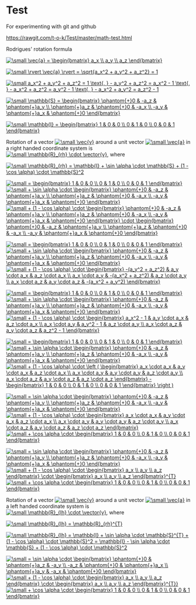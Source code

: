 # Test
For experimenting with git and github

https://rawgit.com/t-o-k/Test/master/math-test.html

Rodrigues' rotation formula

<a href="https://www.codecogs.com/eqnedit.php?latex=\dpi{100}&space;\small&space;\vec{a}&space;=&space;\begin{bmatrix}&space;a_x&space;\\&space;a_y&space;\\&space;a_z&space;\end{bmatrix}" target="_blank"><img src="https://latex.codecogs.com/png.latex?\dpi{100}&space;\small&space;\vec{a}&space;=&space;\begin{bmatrix}&space;a_x&space;\\&space;a_y&space;\\&space;a_z&space;\end{bmatrix}" title="\small \vec{a} = \begin{bmatrix} a_x \\ a_y \\ a_z \end{bmatrix}" /></a>

<a href="https://www.codecogs.com/eqnedit.php?latex=\dpi{100}&space;\small&space;\rvert&space;\vec{a}&space;\rvert&space;=&space;\sqrt{a_x^2&space;&plus;&space;a_y^2&space;&plus;&space;a_z^2}&space;=&space;1" target="_blank"><img src="https://latex.codecogs.com/png.latex?\dpi{100}&space;\small&space;\rvert&space;\vec{a}&space;\rvert&space;=&space;\sqrt{a_x^2&space;&plus;&space;a_y^2&space;&plus;&space;a_z^2}&space;=&space;1" title="\small \rvert \vec{a} \rvert = \sqrt{a_x^2 + a_y^2 + a_z^2} = 1" /></a>

<a href="https://www.codecogs.com/eqnedit.php?latex=\small&space;a_x^2&space;&plus;&space;a_y^2&space;&plus;&space;a_z^2&space;=&space;1&space;\text{,&space;}&space;-&space;a_y^2&space;&plus;&space;a_z^2&space;=&space;a_x^2&space;-&space;1&space;\text{,&space;}&space;-&space;a_x^2&space;&plus;&space;a_z^2&space;=&space;a_y^2&space;-&space;1&space;\text{,&space;}&space;-&space;a_x^2&space;&plus;&space;a_y^2&space;=&space;a_z^2&space;-&space;1" target="_blank"><img src="https://latex.codecogs.com/gif.latex?\small&space;a_x^2&space;&plus;&space;a_y^2&space;&plus;&space;a_z^2&space;=&space;1&space;\text{,&space;}&space;-&space;a_y^2&space;&plus;&space;a_z^2&space;=&space;a_x^2&space;-&space;1&space;\text{,&space;}&space;-&space;a_x^2&space;&plus;&space;a_z^2&space;=&space;a_y^2&space;-&space;1&space;\text{,&space;}&space;-&space;a_x^2&space;&plus;&space;a_y^2&space;=&space;a_z^2&space;-&space;1" title="\small a_x^2 + a_y^2 + a_z^2 = 1 \text{, } - a_y^2 + a_z^2 = a_x^2 - 1 \text{, } - a_x^2 + a_z^2 = a_y^2 - 1 \text{, } - a_x^2 + a_y^2 = a_z^2 - 1" /></a>

<a href="https://www.codecogs.com/eqnedit.php?latex=\dpi{100}&space;\small&space;\mathbb{S}&space;=&space;\begin{bmatrix}&space;\phantom{&plus;}0&space;&&space;-a_z&space;&&space;\phantom{&plus;}a_y&space;\\&space;\phantom{&plus;}a_z&space;&&space;\phantom{&plus;}0&space;&&space;-a_x&space;\\&space;-a_y&space;&&space;\phantom{&plus;}a_x&space;&&space;\phantom{&plus;}0&space;\end{bmatrix}" target="_blank"><img src="https://latex.codecogs.com/png.latex?\dpi{100}&space;\small&space;\mathbb{S}&space;=&space;\begin{bmatrix}&space;\phantom{&plus;}0&space;&&space;-a_z&space;&&space;\phantom{&plus;}a_y&space;\\&space;\phantom{&plus;}a_z&space;&&space;\phantom{&plus;}0&space;&&space;-a_x&space;\\&space;-a_y&space;&&space;\phantom{&plus;}a_x&space;&&space;\phantom{&plus;}0&space;\end{bmatrix}" title="\small \mathbb{S} = \begin{bmatrix} \phantom{+}0 & -a_z & \phantom{+}a_y \\ \phantom{+}a_z & \phantom{+}0 & -a_x \\ -a_y & \phantom{+}a_x & \phantom{+}0 \end{bmatrix}" /></a>

<a href="https://www.codecogs.com/eqnedit.php?latex=\dpi{100}&space;\small&space;\mathbb{I}&space;=&space;\begin{bmatrix}&space;1&space;&&space;0&space;&&space;0&space;\\&space;0&space;&&space;1&space;&&space;0&space;\\&space;0&space;&&space;0&space;&&space;1&space;\end{bmatrix}" target="_blank"><img src="https://latex.codecogs.com/png.latex?\dpi{100}&space;\small&space;\mathbb{I}&space;=&space;\begin{bmatrix}&space;1&space;&&space;0&space;&&space;0&space;\\&space;0&space;&&space;1&space;&&space;0&space;\\&space;0&space;&&space;0&space;&&space;1&space;\end{bmatrix}" title="\small \mathbb{I} = \begin{bmatrix} 1 & 0 & 0 \\ 0 & 1 & 0 \\ 0 & 0 & 1 \end{bmatrix}" /></a>

Rotation of a vector <a href="https://www.codecogs.com/eqnedit.php?latex=\dpi{100}&space;\small&space;\vec{v}" target="_blank"><img src="https://latex.codecogs.com/png.latex?\dpi{100}&space;\small&space;\vec{v}" title="\small \vec{v}" /></a> around a unit vector <a href="https://www.codecogs.com/eqnedit.php?latex=\dpi{100}&space;\small&space;\vec{a}" target="_blank"><img src="https://latex.codecogs.com/png.latex?\dpi{100}&space;\small&space;\vec{a}" title="\small \vec{a}" /></a> in a right handed coordinate system is <a href="https://www.codecogs.com/eqnedit.php?latex=\small&space;\mathbb{R}_{rh}&space;\cdot&space;\vector{v}" target="_blank"><img src="https://latex.codecogs.com/gif.latex?\small&space;\mathbb{R}_{rh}&space;\cdot&space;\vector{v}" title="\small \mathbb{R}_{rh} \cdot \vector{v}" /></a>, where 

<a href="https://www.codecogs.com/eqnedit.php?latex=\small&space;\mathbb{R}_{rh}&space;=&space;\mathbb{I}&space;&plus;&space;\sin&space;\alpha&space;\cdot&space;\mathbb{S}&space;&plus;&space;(1&space;-&space;\cos&space;\alpha)&space;\cdot&space;\mathbb{S}^2" target="_blank"><img src="https://latex.codecogs.com/gif.latex?\small&space;\mathbb{R}_{rh}&space;=&space;\mathbb{I}&space;&plus;&space;\sin&space;\alpha&space;\cdot&space;\mathbb{S}&space;&plus;&space;(1&space;-&space;\cos&space;\alpha)&space;\cdot&space;\mathbb{S}^2" title="\small \mathbb{R}_{rh} = \mathbb{I} + \sin \alpha \cdot \mathbb{S} + (1 - \cos \alpha) \cdot \mathbb{S}^2" /></a>

<a href="https://www.codecogs.com/eqnedit.php?latex=\dpi{100}&space;\small&space;=&space;\begin{bmatrix}&space;1&space;&&space;0&space;&&space;0&space;\\&space;0&space;&&space;1&space;&&space;0&space;\\&space;0&space;&&space;0&space;&&space;1&space;\end{bmatrix}" target="_blank"><img src="https://latex.codecogs.com/gif.latex?\dpi{100}&space;\small&space;=&space;\begin{bmatrix}&space;1&space;&&space;0&space;&&space;0&space;\\&space;0&space;&&space;1&space;&&space;0&space;\\&space;0&space;&&space;0&space;&&space;1&space;\end{bmatrix}" title="\small = \begin{bmatrix} 1 & 0 & 0 \\ 0 & 1 & 0 \\ 0 & 0 & 1 \end{bmatrix}" /></a> <a href="https://www.codecogs.com/eqnedit.php?latex=\dpi{100}&space;\small&space;&plus;&space;\sin&space;\alpha&space;\cdot&space;\begin{bmatrix}&space;\phantom{&plus;}0&space;&&space;-a_z&space;&&space;\phantom{&plus;}a_y&space;\\&space;\phantom{&plus;}a_z&space;&&space;\phantom{&plus;}0&space;&&space;-a_x&space;\\&space;-a_y&space;&&space;\phantom{&plus;}a_x&space;&&space;\phantom{&plus;}0&space;\end{bmatrix}" target="_blank"><img src="https://latex.codecogs.com/png.latex?\dpi{100}&space;\small&space;&plus;&space;\sin&space;\alpha&space;\cdot&space;\begin{bmatrix}&space;\phantom{&plus;}0&space;&&space;-a_z&space;&&space;\phantom{&plus;}a_y&space;\\&space;\phantom{&plus;}a_z&space;&&space;\phantom{&plus;}0&space;&&space;-a_x&space;\\&space;-a_y&space;&&space;\phantom{&plus;}a_x&space;&&space;\phantom{&plus;}0&space;\end{bmatrix}" title="\small + \sin \alpha \cdot \begin{bmatrix} \phantom{+}0 & -a_z & \phantom{+}a_y \\ \phantom{+}a_z & \phantom{+}0 & -a_x \\ -a_y & \phantom{+}a_x & \phantom{+}0 \end{bmatrix}" /></a> <a href="https://www.codecogs.com/eqnedit.php?latex=\dpi{100}&space;\small&space;&plus;&space;(1&space;-&space;\cos&space;\alpha)&space;\cdot&space;\begin{bmatrix}&space;\phantom{&plus;}0&space;&&space;-a_z&space;&&space;\phantom{&plus;}a_y&space;\\&space;\phantom{&plus;}a_z&space;&&space;\phantom{&plus;}0&space;&&space;-a_x&space;\\&space;-a_y&space;&&space;\phantom{&plus;}a_x&space;&&space;\phantom{&plus;}0&space;\end{bmatrix}&space;\cdot&space;\begin{bmatrix}&space;\phantom{&plus;}0&space;&&space;-a_z&space;&&space;\phantom{&plus;}a_y&space;\\&space;\phantom{&plus;}a_z&space;&&space;\phantom{&plus;}0&space;&&space;-a_x&space;\\&space;-a_y&space;&&space;\phantom{&plus;}a_x&space;&&space;\phantom{&plus;}0&space;\end{bmatrix}" target="_blank"><img src="https://latex.codecogs.com/png.latex?\dpi{100}&space;\small&space;&plus;&space;(1&space;-&space;\cos&space;\alpha)&space;\cdot&space;\begin{bmatrix}&space;\phantom{&plus;}0&space;&&space;-a_z&space;&&space;\phantom{&plus;}a_y&space;\\&space;\phantom{&plus;}a_z&space;&&space;\phantom{&plus;}0&space;&&space;-a_x&space;\\&space;-a_y&space;&&space;\phantom{&plus;}a_x&space;&&space;\phantom{&plus;}0&space;\end{bmatrix}&space;\cdot&space;\begin{bmatrix}&space;\phantom{&plus;}0&space;&&space;-a_z&space;&&space;\phantom{&plus;}a_y&space;\\&space;\phantom{&plus;}a_z&space;&&space;\phantom{&plus;}0&space;&&space;-a_x&space;\\&space;-a_y&space;&&space;\phantom{&plus;}a_x&space;&&space;\phantom{&plus;}0&space;\end{bmatrix}" title="\small + (1 - \cos \alpha) \cdot \begin{bmatrix} \phantom{+}0 & -a_z & \phantom{+}a_y \\ \phantom{+}a_z & \phantom{+}0 & -a_x \\ -a_y & \phantom{+}a_x & \phantom{+}0 \end{bmatrix} \cdot \begin{bmatrix} \phantom{+}0 & -a_z & \phantom{+}a_y \\ \phantom{+}a_z & \phantom{+}0 & -a_x \\ -a_y & \phantom{+}a_x & \phantom{+}0 \end{bmatrix}" /></a>

<a href="https://www.codecogs.com/eqnedit.php?latex=\dpi{100}&space;\small&space;=&space;\begin{bmatrix}&space;1&space;&&space;0&space;&&space;0&space;\\&space;0&space;&&space;1&space;&&space;0&space;\\&space;0&space;&&space;0&space;&&space;1&space;\end{bmatrix}" target="_blank"><img src="https://latex.codecogs.com/gif.latex?\dpi{100}&space;\small&space;=&space;\begin{bmatrix}&space;1&space;&&space;0&space;&&space;0&space;\\&space;0&space;&&space;1&space;&&space;0&space;\\&space;0&space;&&space;0&space;&&space;1&space;\end{bmatrix}" title="\small = \begin{bmatrix} 1 & 0 & 0 \\ 0 & 1 & 0 \\ 0 & 0 & 1 \end{bmatrix}" /></a> <a href="https://www.codecogs.com/eqnedit.php?latex=\dpi{100}&space;\small&space;&plus;&space;\sin&space;\alpha&space;\cdot&space;\begin{bmatrix}&space;\phantom{&plus;}0&space;&&space;-a_z&space;&&space;\phantom{&plus;}a_y&space;\\&space;\phantom{&plus;}a_z&space;&&space;\phantom{&plus;}0&space;&&space;-a_x&space;\\&space;-a_y&space;&&space;\phantom{&plus;}a_x&space;&&space;\phantom{&plus;}0&space;\end{bmatrix}" target="_blank"><img src="https://latex.codecogs.com/png.latex?\dpi{100}&space;\small&space;&plus;&space;\sin&space;\alpha&space;\cdot&space;\begin{bmatrix}&space;\phantom{&plus;}0&space;&&space;-a_z&space;&&space;\phantom{&plus;}a_y&space;\\&space;\phantom{&plus;}a_z&space;&&space;\phantom{&plus;}0&space;&&space;-a_x&space;\\&space;-a_y&space;&&space;\phantom{&plus;}a_x&space;&&space;\phantom{&plus;}0&space;\end{bmatrix}" title="\small + \sin \alpha \cdot \begin{bmatrix} \phantom{+}0 & -a_z & \phantom{+}a_y \\ \phantom{+}a_z & \phantom{+}0 & -a_x \\ -a_y & \phantom{+}a_x & \phantom{+}0 \end{bmatrix}" /></a> <a href="https://www.codecogs.com/eqnedit.php?latex=\dpi{100}&space;\small&space;&plus;&space;(1&space;-&space;\cos&space;\alpha)&space;\cdot&space;\begin{bmatrix}&space;-(a_y^2&space;&plus;&space;a_z^2)&space;&&space;a_y&space;\cdot&space;a_x&space;&&space;a_z&space;\cdot&space;a_x&space;\\&space;a_x&space;\cdot&space;a_y&space;&&space;-(a_x^2&space;&plus;&space;a_z^2)&space;&&space;a_z&space;\cdot&space;a_y&space;\\&space;a_x&space;\cdot&space;a_z&space;&&space;a_y&space;\cdot&space;a_z&space;&&space;-(a_x^2&space;&plus;&space;a_y^2)&space;\end{bmatrix}" target="_blank"><img src="https://latex.codecogs.com/gif.latex?\dpi{100}&space;\small&space;&plus;&space;(1&space;-&space;\cos&space;\alpha)&space;\cdot&space;\begin{bmatrix}&space;-(a_y^2&space;&plus;&space;a_z^2)&space;&&space;a_y&space;\cdot&space;a_x&space;&&space;a_z&space;\cdot&space;a_x&space;\\&space;a_x&space;\cdot&space;a_y&space;&&space;-(a_x^2&space;&plus;&space;a_z^2)&space;&&space;a_z&space;\cdot&space;a_y&space;\\&space;a_x&space;\cdot&space;a_z&space;&&space;a_y&space;\cdot&space;a_z&space;&&space;-(a_x^2&space;&plus;&space;a_y^2)&space;\end{bmatrix}" title="\small + (1 - \cos \alpha) \cdot \begin{bmatrix} -(a_y^2 + a_z^2) & a_y \cdot a_x & a_z \cdot a_x \\ a_x \cdot a_y & -(a_x^2 + a_z^2) & a_z \cdot a_y \\ a_x \cdot a_z & a_y \cdot a_z & -(a_x^2 + a_y^2) \end{bmatrix}" /></a>

<a href="https://www.codecogs.com/eqnedit.php?latex=\dpi{100}&space;\small&space;=&space;\begin{bmatrix}&space;1&space;&&space;0&space;&&space;0&space;\\&space;0&space;&&space;1&space;&&space;0&space;\\&space;0&space;&&space;0&space;&&space;1&space;\end{bmatrix}" target="_blank"><img src="https://latex.codecogs.com/gif.latex?\dpi{100}&space;\small&space;=&space;\begin{bmatrix}&space;1&space;&&space;0&space;&&space;0&space;\\&space;0&space;&&space;1&space;&&space;0&space;\\&space;0&space;&&space;0&space;&&space;1&space;\end{bmatrix}" title="\small = \begin{bmatrix} 1 & 0 & 0 \\ 0 & 1 & 0 \\ 0 & 0 & 1 \end{bmatrix}" /></a> <a href="https://www.codecogs.com/eqnedit.php?latex=\dpi{100}&space;\small&space;&plus;&space;\sin&space;\alpha&space;\cdot&space;\begin{bmatrix}&space;\phantom{&plus;}0&space;&&space;-a_z&space;&&space;\phantom{&plus;}a_y&space;\\&space;\phantom{&plus;}a_z&space;&&space;\phantom{&plus;}0&space;&&space;-a_x&space;\\&space;-a_y&space;&&space;\phantom{&plus;}a_x&space;&&space;\phantom{&plus;}0&space;\end{bmatrix}" target="_blank"><img src="https://latex.codecogs.com/png.latex?\dpi{100}&space;\small&space;&plus;&space;\sin&space;\alpha&space;\cdot&space;\begin{bmatrix}&space;\phantom{&plus;}0&space;&&space;-a_z&space;&&space;\phantom{&plus;}a_y&space;\\&space;\phantom{&plus;}a_z&space;&&space;\phantom{&plus;}0&space;&&space;-a_x&space;\\&space;-a_y&space;&&space;\phantom{&plus;}a_x&space;&&space;\phantom{&plus;}0&space;\end{bmatrix}" title="\small + \sin \alpha \cdot \begin{bmatrix} \phantom{+}0 & -a_z & \phantom{+}a_y \\ \phantom{+}a_z & \phantom{+}0 & -a_x \\ -a_y & \phantom{+}a_x & \phantom{+}0 \end{bmatrix}" /></a> <a href="https://www.codecogs.com/eqnedit.php?latex=\dpi{100}&space;\small&space;&plus;&space;(1&space;-&space;\cos&space;\alpha)&space;\cdot&space;\begin{bmatrix}&space;a_x^2&space;-&space;1&space;&&space;a_y&space;\cdot&space;a_x&space;&&space;a_z&space;\cdot&space;a_x&space;\\&space;a_x&space;\cdot&space;a_y&space;&&space;a_y^2&space;-&space;1&space;&&space;a_z&space;\cdot&space;a_y&space;\\&space;a_x&space;\cdot&space;a_z&space;&&space;a_y&space;\cdot&space;a_z&space;&&space;a_z^2&space;-&space;1&space;\end{bmatrix}" target="_blank"><img src="https://latex.codecogs.com/gif.latex?\dpi{100}&space;\small&space;&plus;&space;(1&space;-&space;\cos&space;\alpha)&space;\cdot&space;\begin{bmatrix}&space;a_x^2&space;-&space;1&space;&&space;a_y&space;\cdot&space;a_x&space;&&space;a_z&space;\cdot&space;a_x&space;\\&space;a_x&space;\cdot&space;a_y&space;&&space;a_y^2&space;-&space;1&space;&&space;a_z&space;\cdot&space;a_y&space;\\&space;a_x&space;\cdot&space;a_z&space;&&space;a_y&space;\cdot&space;a_z&space;&&space;a_z^2&space;-&space;1&space;\end{bmatrix}" title="\small + (1 - \cos \alpha) \cdot \begin{bmatrix} a_x^2 - 1 & a_y \cdot a_x & a_z \cdot a_x \\ a_x \cdot a_y & a_y^2 - 1 & a_z \cdot a_y \\ a_x \cdot a_z & a_y \cdot a_z & a_z^2 - 1 \end{bmatrix}" /></a>

<a href="https://www.codecogs.com/eqnedit.php?latex=\dpi{100}&space;\small&space;=&space;\begin{bmatrix}&space;1&space;&&space;0&space;&&space;0&space;\\&space;0&space;&&space;1&space;&&space;0&space;\\&space;0&space;&&space;0&space;&&space;1&space;\end{bmatrix}" target="_blank"><img src="https://latex.codecogs.com/gif.latex?\dpi{100}&space;\small&space;=&space;\begin{bmatrix}&space;1&space;&&space;0&space;&&space;0&space;\\&space;0&space;&&space;1&space;&&space;0&space;\\&space;0&space;&&space;0&space;&&space;1&space;\end{bmatrix}" title="\small = \begin{bmatrix} 1 & 0 & 0 \\ 0 & 1 & 0 \\ 0 & 0 & 1 \end{bmatrix}" /></a> <a href="https://www.codecogs.com/eqnedit.php?latex=\dpi{100}&space;\small&space;&plus;&space;\sin&space;\alpha&space;\cdot&space;\begin{bmatrix}&space;\phantom{&plus;}0&space;&&space;-a_z&space;&&space;\phantom{&plus;}a_y&space;\\&space;\phantom{&plus;}a_z&space;&&space;\phantom{&plus;}0&space;&&space;-a_x&space;\\&space;-a_y&space;&&space;\phantom{&plus;}a_x&space;&&space;\phantom{&plus;}0&space;\end{bmatrix}" target="_blank"><img src="https://latex.codecogs.com/png.latex?\dpi{100}&space;\small&space;&plus;&space;\sin&space;\alpha&space;\cdot&space;\begin{bmatrix}&space;\phantom{&plus;}0&space;&&space;-a_z&space;&&space;\phantom{&plus;}a_y&space;\\&space;\phantom{&plus;}a_z&space;&&space;\phantom{&plus;}0&space;&&space;-a_x&space;\\&space;-a_y&space;&&space;\phantom{&plus;}a_x&space;&&space;\phantom{&plus;}0&space;\end{bmatrix}" title="\small + \sin \alpha \cdot \begin{bmatrix} \phantom{+}0 & -a_z & \phantom{+}a_y \\ \phantom{+}a_z & \phantom{+}0 & -a_x \\ -a_y & \phantom{+}a_x & \phantom{+}0 \end{bmatrix}" /></a> <a href="https://www.codecogs.com/eqnedit.php?latex=\dpi{100}&space;\small&space;&plus;&space;(1&space;-&space;\cos&space;\alpha)&space;\cdot&space;\left&space;(&space;\begin{bmatrix}&space;a_x&space;\cdot&space;a_x&space;&&space;a_y&space;\cdot&space;a_x&space;&&space;a_z&space;\cdot&space;a_x&space;\\&space;a_x&space;\cdot&space;a_y&space;&&space;a_y&space;\cdot&space;a_y&space;&&space;a_z&space;\cdot&space;a_y&space;\\&space;a_x&space;\cdot&space;a_z&space;&&space;a_y&space;\cdot&space;a_z&space;&&space;a_z&space;\cdot&space;a_z&space;\end{bmatrix}&space;-&space;\begin{bmatrix}&space;1&space;&&space;0&space;&&space;0&space;\\&space;0&space;&&space;1&space;&&space;0&space;\\&space;0&space;&&space;0&space;&&space;1&space;\end{bmatrix}&space;\right&space;)" target="_blank"><img src="https://latex.codecogs.com/gif.latex?\dpi{100}&space;\small&space;&plus;&space;(1&space;-&space;\cos&space;\alpha)&space;\cdot&space;\left&space;(&space;\begin{bmatrix}&space;a_x&space;\cdot&space;a_x&space;&&space;a_y&space;\cdot&space;a_x&space;&&space;a_z&space;\cdot&space;a_x&space;\\&space;a_x&space;\cdot&space;a_y&space;&&space;a_y&space;\cdot&space;a_y&space;&&space;a_z&space;\cdot&space;a_y&space;\\&space;a_x&space;\cdot&space;a_z&space;&&space;a_y&space;\cdot&space;a_z&space;&&space;a_z&space;\cdot&space;a_z&space;\end{bmatrix}&space;-&space;\begin{bmatrix}&space;1&space;&&space;0&space;&&space;0&space;\\&space;0&space;&&space;1&space;&&space;0&space;\\&space;0&space;&&space;0&space;&&space;1&space;\end{bmatrix}&space;\right&space;)" title="\small + (1 - \cos \alpha) \cdot \left ( \begin{bmatrix} a_x \cdot a_x & a_y \cdot a_x & a_z \cdot a_x \\ a_x \cdot a_y & a_y \cdot a_y & a_z \cdot a_y \\ a_x \cdot a_z & a_y \cdot a_z & a_z \cdot a_z \end{bmatrix} - \begin{bmatrix} 1 & 0 & 0 \\ 0 & 1 & 0 \\ 0 & 0 & 1 \end{bmatrix} \right )" /></a>

<a href="https://www.codecogs.com/eqnedit.php?latex=\dpi{100}&space;\small&space;=&space;\sin&space;\alpha&space;\cdot&space;\begin{bmatrix}&space;\phantom{&plus;}0&space;&&space;-a_z&space;&&space;\phantom{&plus;}a_y&space;\\&space;\phantom{&plus;}a_z&space;&&space;\phantom{&plus;}0&space;&&space;-a_x&space;\\&space;-a_y&space;&&space;\phantom{&plus;}a_x&space;&&space;\phantom{&plus;}0&space;\end{bmatrix}" target="_blank"><img src="https://latex.codecogs.com/gif.latex?\dpi{100}&space;\small&space;=&space;\sin&space;\alpha&space;\cdot&space;\begin{bmatrix}&space;\phantom{&plus;}0&space;&&space;-a_z&space;&&space;\phantom{&plus;}a_y&space;\\&space;\phantom{&plus;}a_z&space;&&space;\phantom{&plus;}0&space;&&space;-a_x&space;\\&space;-a_y&space;&&space;\phantom{&plus;}a_x&space;&&space;\phantom{&plus;}0&space;\end{bmatrix}" title="\small = \sin \alpha \cdot \begin{bmatrix} \phantom{+}0 & -a_z & \phantom{+}a_y \\ \phantom{+}a_z & \phantom{+}0 & -a_x \\ -a_y & \phantom{+}a_x & \phantom{+}0 \end{bmatrix}" /></a> <a href="https://www.codecogs.com/eqnedit.php?latex=\dpi{100}&space;\small&space;&plus;&space;(1&space;-&space;\cos&space;\alpha)&space;\cdot&space;\begin{bmatrix}&space;a_x&space;\cdot&space;a_x&space;&&space;a_y&space;\cdot&space;a_x&space;&&space;a_z&space;\cdot&space;a_x&space;\\&space;a_x&space;\cdot&space;a_y&space;&&space;a_y&space;\cdot&space;a_y&space;&&space;a_z&space;\cdot&space;a_y&space;\\&space;a_x&space;\cdot&space;a_z&space;&&space;a_y&space;\cdot&space;a_z&space;&&space;a_z&space;\cdot&space;a_z&space;\end{bmatrix}" target="_blank"><img src="https://latex.codecogs.com/gif.latex?\dpi{100}&space;\small&space;&plus;&space;(1&space;-&space;\cos&space;\alpha)&space;\cdot&space;\begin{bmatrix}&space;a_x&space;\cdot&space;a_x&space;&&space;a_y&space;\cdot&space;a_x&space;&&space;a_z&space;\cdot&space;a_x&space;\\&space;a_x&space;\cdot&space;a_y&space;&&space;a_y&space;\cdot&space;a_y&space;&&space;a_z&space;\cdot&space;a_y&space;\\&space;a_x&space;\cdot&space;a_z&space;&&space;a_y&space;\cdot&space;a_z&space;&&space;a_z&space;\cdot&space;a_z&space;\end{bmatrix}" title="\small + (1 - \cos \alpha) \cdot \begin{bmatrix} a_x \cdot a_x & a_y \cdot a_x & a_z \cdot a_x \\ a_x \cdot a_y & a_y \cdot a_y & a_z \cdot a_y \\ a_x \cdot a_z & a_y \cdot a_z & a_z \cdot a_z \end{bmatrix}" /></a> <a href="https://www.codecogs.com/eqnedit.php?latex=\dpi{100}&space;\small&space;&plus;&space;\cos&space;\alpha&space;\cdot&space;\begin{bmatrix}&space;1&space;&&space;0&space;&&space;0&space;\\&space;0&space;&&space;1&space;&&space;0&space;\\&space;0&space;&&space;0&space;&&space;1&space;\end{bmatrix}" target="_blank"><img src="https://latex.codecogs.com/gif.latex?\dpi{100}&space;\small&space;&plus;&space;\cos&space;\alpha&space;\cdot&space;\begin{bmatrix}&space;1&space;&&space;0&space;&&space;0&space;\\&space;0&space;&&space;1&space;&&space;0&space;\\&space;0&space;&&space;0&space;&&space;1&space;\end{bmatrix}" title="\small + \cos \alpha \cdot \begin{bmatrix} 1 & 0 & 0 \\ 0 & 1 & 0 \\ 0 & 0 & 1 \end{bmatrix}" /></a>

<a href="https://www.codecogs.com/eqnedit.php?latex=\dpi{100}&space;\small&space;=&space;\sin&space;\alpha&space;\cdot&space;\begin{bmatrix}&space;\phantom{&plus;}0&space;&&space;-a_z&space;&&space;\phantom{&plus;}a_y&space;\\&space;\phantom{&plus;}a_z&space;&&space;\phantom{&plus;}0&space;&&space;-a_x&space;\\&space;-a_y&space;&&space;\phantom{&plus;}a_x&space;&&space;\phantom{&plus;}0&space;\end{bmatrix}" target="_blank"><img src="https://latex.codecogs.com/gif.latex?\dpi{100}&space;\small&space;=&space;\sin&space;\alpha&space;\cdot&space;\begin{bmatrix}&space;\phantom{&plus;}0&space;&&space;-a_z&space;&&space;\phantom{&plus;}a_y&space;\\&space;\phantom{&plus;}a_z&space;&&space;\phantom{&plus;}0&space;&&space;-a_x&space;\\&space;-a_y&space;&&space;\phantom{&plus;}a_x&space;&&space;\phantom{&plus;}0&space;\end{bmatrix}" title="\small = \sin \alpha \cdot \begin{bmatrix} \phantom{+}0 & -a_z & \phantom{+}a_y \\ \phantom{+}a_z & \phantom{+}0 & -a_x \\ -a_y & \phantom{+}a_x & \phantom{+}0 \end{bmatrix}" /></a> <a href="https://www.codecogs.com/eqnedit.php?latex=\dpi{100}&space;\small&space;&plus;&space;(1&space;-&space;\cos&space;\alpha)&space;\cdot&space;\begin{bmatrix}&space;a_x&space;\\&space;a_y&space;\\&space;a_z&space;\end{bmatrix}&space;\cdot&space;\begin{bmatrix}&space;a_x&space;\\&space;a_y&space;\\&space;a_z&space;\end{bmatrix}^{T}" target="_blank"><img src="https://latex.codecogs.com/gif.latex?\dpi{100}&space;\small&space;&plus;&space;(1&space;-&space;\cos&space;\alpha)&space;\cdot&space;\begin{bmatrix}&space;a_x&space;\\&space;a_y&space;\\&space;a_z&space;\end{bmatrix}&space;\cdot&space;\begin{bmatrix}&space;a_x&space;\\&space;a_y&space;\\&space;a_z&space;\end{bmatrix}^{T}" title="\small + (1 - \cos \alpha) \cdot \begin{bmatrix} a_x \\ a_y \\ a_z \end{bmatrix} \cdot \begin{bmatrix} a_x \\ a_y \\ a_z \end{bmatrix}^{T}" /></a> <a href="https://www.codecogs.com/eqnedit.php?latex=\dpi{100}&space;\small&space;&plus;&space;\cos&space;\alpha&space;\cdot&space;\begin{bmatrix}&space;1&space;&&space;0&space;&&space;0&space;\\&space;0&space;&&space;1&space;&&space;0&space;\\&space;0&space;&&space;0&space;&&space;1&space;\end{bmatrix}" target="_blank"><img src="https://latex.codecogs.com/gif.latex?\dpi{100}&space;\small&space;&plus;&space;\cos&space;\alpha&space;\cdot&space;\begin{bmatrix}&space;1&space;&&space;0&space;&&space;0&space;\\&space;0&space;&&space;1&space;&&space;0&space;\\&space;0&space;&&space;0&space;&&space;1&space;\end{bmatrix}" title="\small + \cos \alpha \cdot \begin{bmatrix} 1 & 0 & 0 \\ 0 & 1 & 0 \\ 0 & 0 & 1 \end{bmatrix}" /></a>

Rotation of a vector <a href="https://www.codecogs.com/eqnedit.php?latex=\dpi{100}&space;\small&space;\vec{v}" target="_blank"><img src="https://latex.codecogs.com/png.latex?\dpi{100}&space;\small&space;\vec{v}" title="\small \vec{v}" /></a> around a unit vector <a href="https://www.codecogs.com/eqnedit.php?latex=\dpi{100}&space;\small&space;\vec{a}" target="_blank"><img src="https://latex.codecogs.com/png.latex?\dpi{100}&space;\small&space;\vec{a}" title="\small \vec{a}" /></a> in a left handed coordinate system is <a href="https://www.codecogs.com/eqnedit.php?latex=\small&space;\mathbb{R}_{lh}&space;\cdot&space;\vector{v}" target="_blank"><img src="https://latex.codecogs.com/gif.latex?\small&space;\mathbb{R}_{lh}&space;\cdot&space;\vector{v}" title="\small \mathbb{R}_{lh} \cdot \vector{v}" /></a>, where 


<a href="https://www.codecogs.com/eqnedit.php?latex=\small&space;\mathbb{R}_{lh}&space;=&space;\mathbb{R}_{rh}^{T}" target="_blank"><img src="https://latex.codecogs.com/gif.latex?\small&space;\mathbb{R}_{lh}&space;=&space;\mathbb{R}_{rh}^{T}" title="\small \mathbb{R}_{lh} = \mathbb{R}_{rh}^{T}" /></a>

<a href="https://www.codecogs.com/eqnedit.php?latex=\small&space;\mathbb{R}_{lh}&space;=&space;\mathbb{I}&space;&plus;&space;\sin&space;\alpha&space;\cdot&space;\mathbb{S}^{T}&space;&plus;&space;(1&space;-&space;\cos&space;\alpha)&space;\cdot&space;\mathbb{S}^2&space;=&space;\mathbb{I}&space;-&space;\sin&space;\alpha&space;\cdot&space;\mathbb{S}&space;&plus;&space;(1&space;-&space;\cos&space;\alpha)&space;\cdot&space;\mathbb{S}^2" target="_blank"><img src="https://latex.codecogs.com/gif.latex?\small&space;\mathbb{R}_{lh}&space;=&space;\mathbb{I}&space;&plus;&space;\sin&space;\alpha&space;\cdot&space;\mathbb{S}^{T}&space;&plus;&space;(1&space;-&space;\cos&space;\alpha)&space;\cdot&space;\mathbb{S}^2&space;=&space;\mathbb{I}&space;-&space;\sin&space;\alpha&space;\cdot&space;\mathbb{S}&space;&plus;&space;(1&space;-&space;\cos&space;\alpha)&space;\cdot&space;\mathbb{S}^2" title="\small \mathbb{R}_{lh} = \mathbb{I} + \sin \alpha \cdot \mathbb{S}^{T} + (1 - \cos \alpha) \cdot \mathbb{S}^2 = \mathbb{I} - \sin \alpha \cdot \mathbb{S} + (1 - \cos \alpha) \cdot \mathbb{S}^2" /></a>

<a href="https://www.codecogs.com/eqnedit.php?latex=\dpi{100}&space;\small&space;=&space;\sin&space;\alpha&space;\cdot&space;\begin{bmatrix}&space;\phantom{&plus;}0&space;&&space;\phantom{&plus;}a_z&space;&&space;-a_y&space;\\&space;-a_z&space;&&space;\phantom{&plus;}0&space;&&space;\phantom{&plus;}a_x&space;\\&space;\phantom{&plus;}a_y&space;&&space;-a_x&space;&&space;\phantom{&plus;}0&space;\end{bmatrix}" target="_blank"><img src="https://latex.codecogs.com/gif.latex?\dpi{100}&space;\small&space;=&space;\sin&space;\alpha&space;\cdot&space;\begin{bmatrix}&space;\phantom{&plus;}0&space;&&space;\phantom{&plus;}a_z&space;&&space;-a_y&space;\\&space;-a_z&space;&&space;\phantom{&plus;}0&space;&&space;\phantom{&plus;}a_x&space;\\&space;\phantom{&plus;}a_y&space;&&space;-a_x&space;&&space;\phantom{&plus;}0&space;\end{bmatrix}" title="\small = \sin \alpha \cdot \begin{bmatrix} \phantom{+}0 & \phantom{+}a_z & -a_y \\ -a_z & \phantom{+}0 & \phantom{+}a_x \\ \phantom{+}a_y & -a_x & \phantom{+}0 \end{bmatrix}" /></a> <a href="https://www.codecogs.com/eqnedit.php?latex=\dpi{100}&space;\small&space;&plus;&space;(1&space;-&space;\cos&space;\alpha)&space;\cdot&space;\begin{bmatrix}&space;a_x&space;\\&space;a_y&space;\\&space;a_z&space;\end{bmatrix}&space;\cdot&space;\begin{bmatrix}&space;a_x&space;\\&space;a_y&space;\\&space;a_z&space;\end{bmatrix}^{T}" target="_blank"><img src="https://latex.codecogs.com/gif.latex?\dpi{100}&space;\small&space;&plus;&space;(1&space;-&space;\cos&space;\alpha)&space;\cdot&space;\begin{bmatrix}&space;a_x&space;\\&space;a_y&space;\\&space;a_z&space;\end{bmatrix}&space;\cdot&space;\begin{bmatrix}&space;a_x&space;\\&space;a_y&space;\\&space;a_z&space;\end{bmatrix}^{T}" title="\small + (1 - \cos \alpha) \cdot \begin{bmatrix} a_x \\ a_y \\ a_z \end{bmatrix} \cdot \begin{bmatrix} a_x \\ a_y \\ a_z \end{bmatrix}^{T}}" /></a> <a href="https://www.codecogs.com/eqnedit.php?latex=\dpi{100}&space;\small&space;&plus;&space;\cos&space;\alpha&space;\cdot&space;\begin{bmatrix}&space;1&space;&&space;0&space;&&space;0&space;\\&space;0&space;&&space;1&space;&&space;0&space;\\&space;0&space;&&space;0&space;&&space;1&space;\end{bmatrix}" target="_blank"><img src="https://latex.codecogs.com/gif.latex?\dpi{100}&space;\small&space;&plus;&space;\cos&space;\alpha&space;\cdot&space;\begin{bmatrix}&space;1&space;&&space;0&space;&&space;0&space;\\&space;0&space;&&space;1&space;&&space;0&space;\\&space;0&space;&&space;0&space;&&space;1&space;\end{bmatrix}" title="\small + \cos \alpha \cdot \begin{bmatrix} 1 & 0 & 0 \\ 0 & 1 & 0 \\ 0 & 0 & 1 \end{bmatrix}" /></a>
